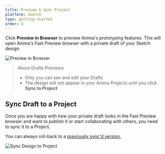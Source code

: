 ```yaml
---
title: Preview & Sync Project
platform: sketch
type: getting-started
order: 4
---
```


Click **Preview in Browser** to preview Anima's prototyping features. This will open Anima's Fast Preview browser with a private draft of your Sketch design.

![Preview in Browser](https://p46.f4.n0.cdn.getcloudapp.com/items/DOuQxDKO/Preview%20in%20Browser%402x.png?v=7a6e990c6ea71bc6cf37cbe973772cc6)

> About Drafts Previews
>
> - Only you can see and edit your Drafts 
> - The design will not appear in your Anima Projects until you click **Sync to Project**


## Sync Draft to a Project

Once you are happy with how your private draft looks in the Fast Preview browser and want to publish it or start collaborating with others, you need to sync it to a Project.

You can always roll-back to a [previously sync'd version.](https://docs.animaapp.com/v3/sketch/export/manage-website.html#Versions)

![Sync Design to Project](https://p46.f4.n0.cdn.getcloudapp.com/items/qGudNE68/Sync%20to%20Project%402x.png?v=cb031df0eb4c241c15a478e4f25b4915 "Sync design to Project")